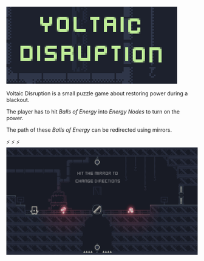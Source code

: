 ![Voltaic Disruption](./misc/title.gif)

Voltaic Disruption is a small puzzle game about restoring power during a blackout.

The player has to hit _Balls of Energy_ into _Energy Nodes_ to turn on the power.

The path of these _Balls of Energy_ can be redirected using mirrors.

:zap: :zap: :zap:
![Gameplay](./misc/gameplay.gif)
